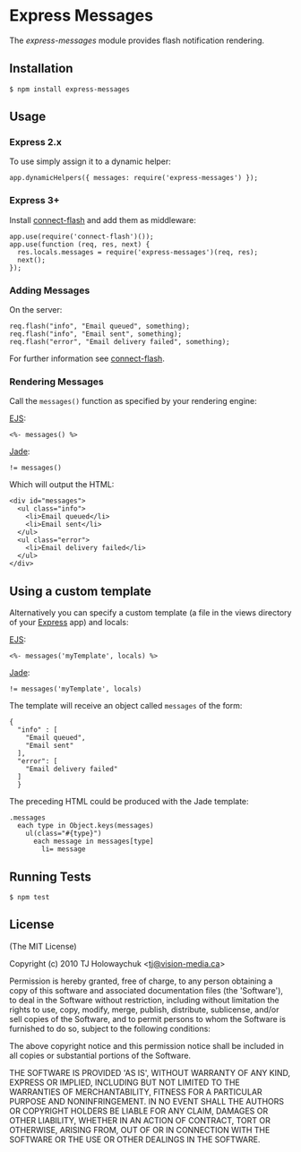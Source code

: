 # Express Messages

The _express-messages_ module provides flash notification rendering.

## Installation

    $ npm install express-messages

## Usage

### Express 2.x

To use simply assign it to a dynamic helper:

    app.dynamicHelpers({ messages: require('express-messages') });

### Express 3+

Install [connect-flash](https://github.com/jaredhanson/connect-flash) and add them as middleware:

```
app.use(require('connect-flash')());
app.use(function (req, res, next) {
  res.locals.messages = require('express-messages')(req, res);
  next();
});
```

### Adding Messages

On the server:

    req.flash("info", "Email queued", something);
    req.flash("info", "Email sent", something);
    req.flash("error", "Email delivery failed", something);

For further information see [connect-flash](https://github.com/jaredhanson/connect-flash).

### Rendering Messages

Call the `messages()` function as specified by your rendering engine:

[EJS](https://github.com/visionmedia/ejs):

    <%- messages() %>

[Jade](http://jade-lang.com/):

    != messages()

Which will output the HTML:

    <div id="messages">
      <ul class="info">
        <li>Email queued</li>
        <li>Email sent</li>
      </ul>
      <ul class="error">
        <li>Email delivery failed</li>
      </ul>
    </div>

## Using a custom template

Alternatively you can specify a custom template (a file in the views directory of your [Express](http://expressjs.com) app) and locals:

[EJS](https://github.com/visionmedia/ejs):

    <%- messages('myTemplate', locals) %>

[Jade](http://jade-lang.com/):

    != messages('myTemplate', locals)

The template will receive an object called `messages` of the form:

    {
      "info" : [
        "Email queued",
        "Email sent"
      ],
      "error": [
        "Email delivery failed"
      ]
      }

The preceding HTML could be produced with the Jade template:

    .messages
      each type in Object.keys(messages)
        ul(class="#{type}")
          each message in messages[type]
            li= message

## Running Tests

    $ npm test

## License

(The MIT License)

Copyright (c) 2010 TJ Holowaychuk &lt;tj@vision-media.ca&gt;

Permission is hereby granted, free of charge, to any person obtaining
a copy of this software and associated documentation files (the
'Software'), to deal in the Software without restriction, including
without limitation the rights to use, copy, modify, merge, publish,
distribute, sublicense, and/or sell copies of the Software, and to
permit persons to whom the Software is furnished to do so, subject to
the following conditions:

The above copyright notice and this permission notice shall be
included in all copies or substantial portions of the Software.

THE SOFTWARE IS PROVIDED 'AS IS', WITHOUT WARRANTY OF ANY KIND,
EXPRESS OR IMPLIED, INCLUDING BUT NOT LIMITED TO THE WARRANTIES OF
MERCHANTABILITY, FITNESS FOR A PARTICULAR PURPOSE AND NONINFRINGEMENT.
IN NO EVENT SHALL THE AUTHORS OR COPYRIGHT HOLDERS BE LIABLE FOR ANY
CLAIM, DAMAGES OR OTHER LIABILITY, WHETHER IN AN ACTION OF CONTRACT,
TORT OR OTHERWISE, ARISING FROM, OUT OF OR IN CONNECTION WITH THE
SOFTWARE OR THE USE OR OTHER DEALINGS IN THE SOFTWARE.
